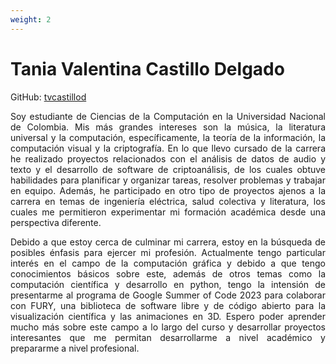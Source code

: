 ```yaml
---
weight: 2
---
```


# Tania Valentina Castillo Delgado

GitHub: [tvcastillod](https://github.com/tvcastillod)

<p style="text-align: justify">Soy estudiante de Ciencias de la Computación en la Universidad Nacional de Colombia. Mis más grandes intereses son la música, la literatura universal y la computación, específicamente, la teoría de la información, la computación visual y la criptografía. En lo que llevo cursado de la carrera he realizado proyectos relacionados con el análisis de datos de audio y texto y el desarrollo de software de criptoanálisis, de los cuales obtuve habilidades para planificar y organizar tareas, resolver problemas y trabajar en equipo. Además, he participado en otro tipo de proyectos ajenos a la carrera en temas de ingeniería eléctrica, salud colectiva y literatura, los cuales me permitieron experimentar mi formación académica desde una perspectiva diferente.</p>

<p style="text-align: justify"> Debido a que estoy cerca de culminar mi carrera, estoy en la búsqueda de posibles énfasis para ejercer mi profesión. Actualmente tengo particular interés en el campo de la computación gráfica y debido a que tengo conocimientos básicos sobre este, además de otros temas como la computación científica y desarrollo en python, tengo la intensión de presentarme al programa de Google Summer of Code 2023 para colaborar con FURY, una biblioteca de software libre y de código abierto para la visualización científica y las animaciones en 3D. Espero poder aprender mucho más sobre este campo a lo largo del curso y desarrollar proyectos interesantes que me permitan desarrollarme a nivel académico y prepararme a nivel profesional.</p>
